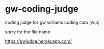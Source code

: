 # gw-coding-judge
coding judge for gw williams coding club (wip)

sorry for the file name

https://gwjudge.herokuapp.com/
